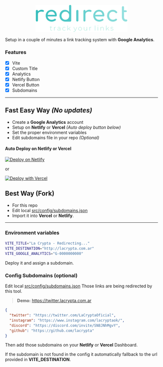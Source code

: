 <p align="center">
<img src="public/logo.png" width="60%" title="La Crypta Redirect">
</p>

Setup in a couple of minutes a link tracking system with **Google Analytics**.

### Features

- [x] Vite
- [x] Custom Title
- [x] Analytics
- [x] Netlify Button
- [x] Vercel Button
- [x] Subdomains

---

## Fast Easy Way _(No updates)_

- Create a **Google Analytics** account
- Setup on **Netlify** or **Vercel** _(Auto deploy button below)_
- Set the proper environment variables
- Edit subdomains file in your repo _(Optional)_

#### Auto Deploy on Netlify or Vercel

[![Deploy on Netlify](https://www.netlify.com/img/deploy/button.svg)](https://app.netlify.com/start/deploy?repository=https://github.com/lacrypta/redirect)

or

[![Deploy with Vercel](https://vercel.com/button)](https://vercel.com/new/clone?repository-url=https%3A%2F%2Fgithub.com%2Flacrypta%2Fredirect&env=VITE_TITLE,VITE_DESTINATION,VITE_GOOGLE_ANALYTICS&envDescription=HTML%20Title%20while%20loading%20and%20Destination%20URL&project-name=redirect&repository-name=redirect)

## Best Way (Fork)

- For this repo
- Edit local [src/config/subdomains.json](src/config/subdomains.json)
- Import it into **Vercel** or **Netlify**.

---

### Environment variables

```bash
VITE_TITLE="La Crypta - Redirecting..."
VITE_DESTINATION="http://lacrypta.com.ar"
VITE_GOOGLE_ANALYTICS="G-0000000000"
```

Deploy it and assign a subdomain.

### Config Subdomains (optional)

Edit local [src/config/subdomains.json](src/config/subdomains.json)
Those links are being redirected by this tool.

> **Demo:** https://twitter.lacrypta.com.ar

```json
{
  "twitter": "https://twitter.com/LaCryptaOficial",
  "instagram": "https://www.instagram.com/lacryptaok/",
  "discord": "https://discord.com/invite/SN8JNhMgvY",
  "github": "https://github.com/lacrypta"
}
```

Then add those subdomains on your **Netlify** or **Vercel** Dashboard.

If the subdomain is not found in the config it automatically fallback to the url provided in **VITE_DESTINATION**.
